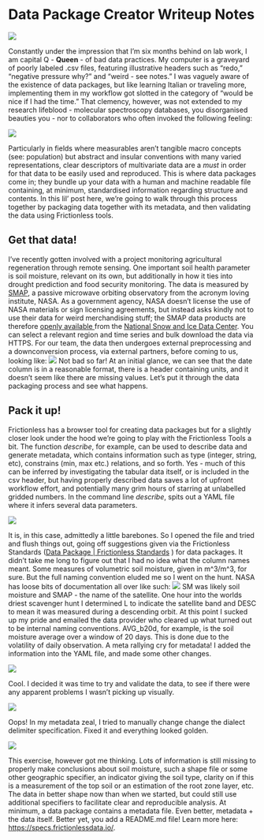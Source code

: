 # Data Package Creator Writeup Notes

![](Data%20Package%20Creator%20Writeup%20Notes/Screenshot%202022-01-26%20at%2009.45.34.png)

Constantly under the impression that I’m six months behind on lab work, I am capital Q - **Queen** - of bad data practices. My computer is a graveyard of poorly labeled .csv files, featuring illustrative headers such as “redo,” “negative pressure why?” and “weird - see notes.”  I was vaguely aware of the existence of data packages, but like learning Italian or traveling more, implementing them in my workflow got slotted in the category of “would be nice if I had the time.”  That clemency, however, was not extended to my research lifeblood - molecular spectroscopy databases, you disorganised beauties you - nor to collaborators who often invoked the following feeling:  
 
![](Data%20Package%20Creator%20Writeup%20Notes/norm_normal_file_format_2x.png)

Particularly in fields where measurables aren’t tangible macro concepts (see: population) but abstract and insular conventions with many varied representations, clear descriptors of multivariate data are a _must_ in order for that data to be easily used and reproduced.  This is where data packages come in; they bundle up your data with a human and machine readable file containing, at minimum, standardised information regarding structure and contents. In this lil’ post here, we’re going to walk through this process together by packaging data together with its metadata, and then validating the data using Frictionless tools.

## Get that data! 
I’ve recently gotten involved with a project monitoring agricultural regeneration through remote sensing.  One important soil health parameter is soil moisture, relevant on its own, but additionally in how it ties into drought prediction and food security monitoring. The data is measured by [SMAP](https://smap.jpl.nasa.gov/), a passive microwave orbiting observatory from the acronym loving institute, NASA. As a government agency, NASA doesn’t license the use of NASA materials or sign licensing agreements, but instead asks kindly not to use their data for weird merchandising stuff; the SMAP data products are therefore [openly available ](https://earthdata.nasa.gov/earth-observation-data/data-use-policy) from the [National Snow and Ice Data Center](https://nsidc.org/data/smap).  You can select a relevant region and time series and  bulk download the data via HTTPS.  For our team, the data then undergoes external preprocessing and a downconversion process, via external partners, before coming to us, looking like: 
![](Data%20Package%20Creator%20Writeup%20Notes/9272701B-1D90-49AA-95FF-AC0EBF185B70.png)
Not bad so far! At an initial glance, we can see that the date column is in a reasonable format, there is a header containing units, and it doesn’t seem like there are missing values. Let’s put it through the data packaging process and see what happens. 


## Pack it up!
Frictionless has a browser tool for creating data packages  but for a slightly closer look under the hood we’re going to play with the Frictionless Tools a bit. The function _describe_, for example, can be used to describe data and generate metadata, which contains information such as type (integer, string, etc), constrains (min, max etc.) relations, and so forth.  Yes - much of this can be inferred by investigating the tabular data itself, or is included in the csv header, but having properly described data saves a lot of upfront workflow effort, and potentially many grim hours of starring at unlabelled gridded numbers. In the command line  _describe_, spits out a YAML file where it infers several data parameters. 

![](Data%20Package%20Creator%20Writeup%20Notes/Screenshot%202022-01-24%20at%2018.46.05.png)

It is, in this case, admittedly a little barebones. So I opened the file and tried and flush things out, going off suggestions given via the Frictionless Standards ([Data Package | Frictionless Standards](https://specs.frictionlessdata.io//data-package/) ) for data packages. It didn’t take me long to figure out that I had no idea what the column names meant. Some measures of volumetric soil moisture, given in m^3/m^3, for sure. But the full naming convention eluded me so I went on the hunt. NASA has loose bits of documentation all over like such: 
![](Data%20Package%20Creator%20Writeup%20Notes/Screenshot%202022-01-17%20at%2009.25.10.png)
SM was likely soil moisture and SMAP - the name of the satellite.  One hour into the worlds driest scavenger hunt I determined L to indicate the satellite band and DESC to mean it was measured during a descending orbit. At this point I sucked up my pride and emailed the data provider who cleared up what turned out to be internal naming conventions. AVG_b20d, for example, is the soil moisture average over a window of 20 days. This is done due to the volatility of daily observation.  A meta rallying cry for metadata! I added the information into the YAML file, and made some other changes. 

![](Data%20Package%20Creator%20Writeup%20Notes/Screenshot%202022-01-24%20at%2019.31.00.png)

Cool. I decided it was time to try and validate the data, to see if there were any apparent problems I wasn’t picking up visually. 

![](Data%20Package%20Creator%20Writeup%20Notes/Screenshot%202022-01-24%20at%2019.33.13.png)

Oops! In my metadata zeal, I tried to manually change change the dialect delimiter specification. Fixed it and everything looked golden.

![](Data%20Package%20Creator%20Writeup%20Notes/Screenshot%202022-01-24%20at%2019.33.44.png)

This exercise, however got me thinking. Lots of information is still missing to properly make conclusions about soil moisture, such a shape file or some other geographic specifier, an indicator giving the soil type, clarity on if this is a measurement of the top soil or an estimation of the root zone layer, etc.  The data in better shape now than when we started, but could still use additional specifiers to facilitate clear and reproducible analysis. At minimum, a data package contains a metadata file.  Even better, metadata + the data itself. Better yet, you add a README.md file! Learn more here: https://specs.frictionlessdata.io/. 



